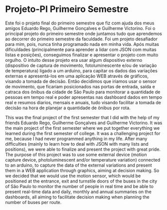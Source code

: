 # Projeto-PI Primeiro Semestre
Este foi o projeto final do primeiro semestre que fiz com ajuda dos meus amigos Eduardo Rego, Guilherme Gonçalves e Guilherme Victorino. Foi o principal projeto do primeiro semestre onde juntamos tudo que aprendemos ao decorrer do primeiro semestre da faculdade. Foi um projeto desafiador para mim, pois, nunca tinha programado nada em minha vida. Após muitas dificuldades (principalmente para aprender a lidar com JSON com muitas listas e posições), conseguimos finalizar e apresentar o projeto com muito orgulho. 
O intuito desse projeto era usar algum dispositivo externo (dispositivo de captura de movimento, fotoluminescente e/ou de variação de temperatura) ligado a um arduino, para capitar os dados das variações externas e apresentá-los em uma aplicação WEB através de gráficos, visando a tomada de decisão. Então decidimos que iriamos usar o sensor de movimento, que ficariam posicionados nas portas de entrada, saída e catraca dos ônibus da cidade de São Paulo para monitorar a quantidade de pessoas em tempo real e poder apresentas nas dashboard dados em tempo real e resumos diarios, mensais e anuais, tudo visando facilitar a tomada de decisão na hora de planejar a quantidade de ônibus por rota. 

This was the final project of the first semester that I did with the help of my friends Eduardo Rego, Guilherme Gonçalves and Guilherme Victorino. It was the main project of the first semester where we put together everything we learned during the first semester of college. It was a challenging project for me, because I had never programmed anything in my life. After many difficulties (mainly to learn how to deal with JSON with many lists and positions), we were able to finalize and present the project with great pride. 
The purpose of this project was to use some external device (motion capture device, photoluminescent and/or temperature variation) connected to an arduino, to capture the data of the external variations and present them in a WEB application through graphics, aiming at decision making. So we decided that we would use the motion sensor, which would be positioned at the entrance, exit and turnstile doors of the buses in the city of São Paulo to monitor the number of people in real time and be able to present real-time data and daily, monthly and annual summaries on the dashboards, all aiming to facilitate decision making when planning the number of buses per route. 
